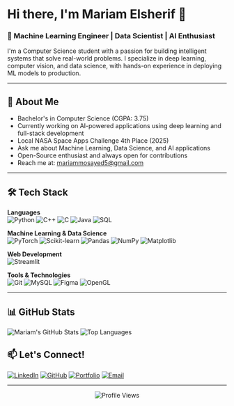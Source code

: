 # Hi there, I'm Mariam Elsherif 👋

### 🚀 Machine Learning Engineer | Data Scientist | AI Enthusiast

I'm a Computer Science student  with a passion for building intelligent systems that solve real-world problems. I specialize in deep learning, computer vision, and data science, with hands-on experience in deploying ML models to production.

---

## 💫 About Me

-  Bachelor's in Computer Science (CGPA: 3.75)
-  Currently working on AI-powered applications using deep learning and full-stack development
-  Local NASA Space Apps Challenge 4th Place (2025) 
-  Ask me about Machine Learning, Data Science, and AI applications
-  Open-Source enthusiast and always open for contributions  
-  Reach me at: mariammosayed5@gmail.com
---

## 🛠️ Tech Stack

**Languages**  
![Python](https://img.shields.io/badge/Python-3776AB?style=for-the-badge&logo=python&logoColor=white)
![C++](https://img.shields.io/badge/C++-00599C?style=for-the-badge&logo=cplusplus&logoColor=white)
![C](https://img.shields.io/badge/C-A8B9CC?style=for-the-badge&logo=c&logoColor=white)
![Java](https://img.shields.io/badge/Java-ED8B00?style=for-the-badge&logo=openjdk&logoColor=white)
![SQL](https://img.shields.io/badge/SQL-4479A1?style=for-the-badge&logo=mysql&logoColor=white)

**Machine Learning & Data Science**  
![PyTorch](https://img.shields.io/badge/PyTorch-EE4C2C?style=for-the-badge&logo=pytorch&logoColor=white)
![Scikit-learn](https://img.shields.io/badge/Scikit--learn-F7931E?style=for-the-badge&logo=scikitlearn&logoColor=white)
![Pandas](https://img.shields.io/badge/Pandas-150458?style=for-the-badge&logo=pandas&logoColor=white)
![NumPy](https://img.shields.io/badge/NumPy-013243?style=for-the-badge&logo=numpy&logoColor=white)
![Matplotlib](https://img.shields.io/badge/Matplotlib-11557c?style=for-the-badge&logo=python&logoColor=white)

**Web Development**  
![Streamlit](https://img.shields.io/badge/Streamlit-FF4B4B?style=for-the-badge&logo=streamlit&logoColor=white)

**Tools & Technologies**  
![Git](https://img.shields.io/badge/Git-F05032?style=for-the-badge&logo=git&logoColor=white)
![MySQL](https://img.shields.io/badge/MySQL-4479A1?style=for-the-badge&logo=mysql&logoColor=white)
![Figma](https://img.shields.io/badge/Figma-F24E1E?style=for-the-badge&logo=figma&logoColor=white)
![OpenGL](https://img.shields.io/badge/OpenGL-5586A4?style=for-the-badge&logo=opengl&logoColor=white)

---

## 📊 GitHub Stats

![Mariam's GitHub Stats](https://github-readme-stats.vercel.app/api?username=mariam-29&show_icons=true&theme=radical)
![Top Languages](https://github-readme-stats.vercel.app/api/top-langs/?username=mariam-29&layout=compact&theme=radical)


## 📫 Let's Connect!

[![LinkedIn](https://img.shields.io/badge/LinkedIn-0077B5?style=for-the-badge&logo=linkedin&logoColor=white)](https://linkedin.com/in/mariammohamed205)
[![GitHub](https://img.shields.io/badge/GitHub-100000?style=for-the-badge&logo=github&logoColor=white)](https://github.com/mariam-29)
[![Portfolio](https://img.shields.io/badge/Portfolio-FF5722?style=for-the-badge&logo=todoist&logoColor=white)](https://mariamm.com)
[![Email](https://img.shields.io/badge/Email-D14836?style=for-the-badge&logo=gmail&logoColor=white)](mailto:mariammosayed5@gmail.com)

---

<div align="center">
  
![Profile Views](https://komarev.com/ghpvc/?username=mariam-29&color=blueviolet&style=flat-square)

</div>
